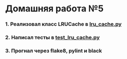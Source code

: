 # Домашняя работа №5

### 1. Реализовал класс LRUCache в [lru_cache.py](https://github.com/Dadypool/deep_python_23b_Dadypool/blob/main/05/lru_cache.py)
### 2. Написал тесты в [test_lru_cache.py](https://github.com/Dadypool/deep_python_23b_Dadypool/blob/main/05/test_lru_cache.py)
### 3. Прогнал через flake8, pylint и black